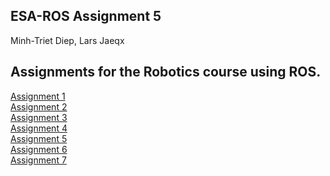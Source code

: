 ESA-ROS Assignment 5
--------------------

Minh-Triet Diep, Lars Jaeqx

## Assignments for the Robotics course using ROS.

[Assignment 1](https://github.com/MrJaeqx/ESA-ROB/tree/master/src/assignment1)  
[Assignment 2](https://github.com/MrJaeqx/ESA-ROB/tree/master/src/assignment2)  
[Assignment 3](https://github.com/MrJaeqx/ESA-ROB/tree/master/src/assignment3)  
[Assignment 4](https://github.com/MrJaeqx/ESA-ROB/tree/master/src/assignment4)  
[Assignment 5](https://github.com/MrJaeqx/ESA-ROB/tree/master/src/assignment5)  
[Assignment 6](https://github.com/MrJaeqx/ESA-ROB/tree/master/src/assignment6)  
[Assignment 7](https://github.com/MrJaeqx/ESA-ROB/tree/master/src/assignment7)  
